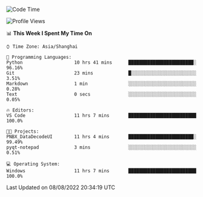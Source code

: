<!--START_SECTION:waka-->
![Code Time](http://img.shields.io/badge/Code%20Time-192%20hrs%2011%20mins-blue)

![Profile Views](http://img.shields.io/badge/Profile%20Views-0-blue)

📊 **This Week I Spent My Time On** 

```text
⌚︎ Time Zone: Asia/Shanghai

💬 Programming Languages: 
Python                   10 hrs 41 mins      ████████████████████████░   96.16% 
Git                      23 mins             █░░░░░░░░░░░░░░░░░░░░░░░░   3.51% 
Markdown                 1 min               ░░░░░░░░░░░░░░░░░░░░░░░░░   0.28% 
Text                     0 secs              ░░░░░░░░░░░░░░░░░░░░░░░░░   0.05%

🔥 Editors: 
VS Code                  11 hrs 7 mins       █████████████████████████   100.0%

🐱‍💻 Projects: 
PNBX_DataDecodeUI        11 hrs 4 mins       ████████████████████████░   99.49% 
pyqt-notepad             3 mins              ░░░░░░░░░░░░░░░░░░░░░░░░░   0.51%

💻 Operating System: 
Windows                  11 hrs 7 mins       █████████████████████████   100.0%

```


 Last Updated on 08/08/2022 20:34:19 UTC
<!--END_SECTION:waka-->